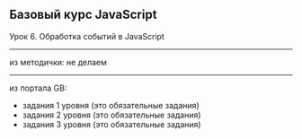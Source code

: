 ## Базовый курс JavaScript

Урок 6. Обработка событий в JavaScript
<br>

---

из методички:
не делаем


---

из портала GB:
- задания 1 уровня (это обязательные задания)
- задания 2 уровня (это обязательные задания)
- задания 3 уровня (это обязательные задания)